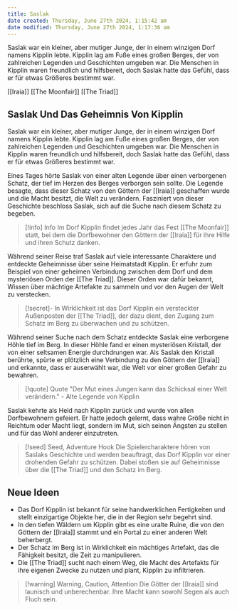 ```yaml
---
title: Saslak
date created: Thursday, June 27th 2024, 1:15:42 am
date modified: Thursday, June 27th 2024, 1:17:36 am
---
```


Saslak war ein  kleiner, aber mutiger Junge, der in einem winzigen Dorf namens Kipplin lebte. Kipplin lag am Fuße eines großen Berges, der von zahlreichen Legenden und Geschichten umgeben war. Die Menschen in Kipplin waren freundlich und hilfsbereit, doch Saslak hatte das Gefühl, dass er für etwas Größeres bestimmt war.

[[Iraia]]  [[The Moonfair]] [[The Triad]]

## Saslak Und Das Geheimnis Von Kipplin

Saslak war ein kleiner, aber mutiger Junge, der in einem winzigen Dorf namens Kipplin lebte. Kipplin lag am Fuße eines großen Berges, der von zahlreichen Legenden und Geschichten umgeben war. Die Menschen in Kipplin waren freundlich und hilfsbereit, doch Saslak hatte das Gefühl, dass er für etwas Größeres bestimmt war.

Eines Tages hörte Saslak von einer alten Legende über einen verborgenen Schatz, der tief im Herzen des Berges verborgen sein sollte. Die Legende besagte, dass dieser Schatz von den Göttern der [[Iraia]] geschaffen wurde und die Macht besitzt, die Welt zu verändern. Fasziniert von dieser Geschichte beschloss Saslak, sich auf die Suche nach diesem Schatz zu begeben.

> [!info] Info
> Im Dorf Kipplin findet jedes Jahr das Fest [[The Moonfair]] statt, bei dem die Dorfbewohner den Göttern der [[Iraia]] für ihre Hilfe und ihren Schutz danken.

Während seiner Reise traf Saslak auf viele interessante Charaktere und entdeckte Geheimnisse über seine Heimatstadt Kipplin. Er erfuhr zum Beispiel von einer geheimen Verbindung zwischen dem Dorf und dem mysteriösen Orden der [[The Triad]]. Dieser Orden war dafür bekannt, Wissen über mächtige Artefakte zu sammeln und vor den Augen der Welt zu verstecken.

> [!secret]-
> In Wirklichkeit ist das Dorf Kipplin ein versteckter Außenposten der [[The Triad]], der dazu dient, den Zugang zum Schatz im Berg zu überwachen und zu schützen.

Während seiner Suche nach dem Schatz entdeckte Saslak eine verborgene Höhle tief im Berg. In dieser Höhle fand er einen mysteriösen Kristall, der von einer seltsamen Energie durchdrungen war. Als Saslak den Kristall berührte, spürte er plötzlich eine Verbindung zu den Göttern der [[Iraia]] und erkannte, dass er auserwählt war, die Welt vor einer großen Gefahr zu bewahren.

> [!quote] Quote
> "Der Mut eines Jungen kann das Schicksal einer Welt verändern." - Alte Legende von Kipplin

Saslak kehrte als Held nach Kipplin zurück und wurde von allen Dorfbewohnern gefeiert. Er hatte jedoch gelernt, dass wahre Größe nicht in Reichtum oder Macht liegt, sondern im Mut, sich seinen Ängsten zu stellen und für das Wohl anderer einzutreten.

> [!seed] Seed, Adventure Hook
> Die Spielercharaktere hören von Saslaks Geschichte und werden beauftragt, das Dorf Kipplin vor einer drohenden Gefahr zu schützen. Dabei stoßen sie auf Geheimnisse über die [[The Triad]] und den Schatz im Berg.

## Neue Ideen

- Das Dorf Kipplin ist bekannt für seine handwerklichen Fertigkeiten und stellt einzigartige Objekte her, die in der Region sehr begehrt sind.
- In den tiefen Wäldern um Kipplin gibt es eine uralte Ruine, die von den Göttern der [[Iraia]] stammt und ein Portal zu einer anderen Welt beherbergt.
- Der Schatz im Berg ist in Wirklichkeit ein mächtiges Artefakt, das die Fähigkeit besitzt, die Zeit zu manipulieren.
- Die [[The Triad]] sucht nach einem Weg, die Macht des Artefakts für ihre eigenen Zwecke zu nutzen und plant, Kipplin zu infiltrieren.

> [!warning] Warning, Caution, Attention
> Die Götter der [[Iraia]] sind launisch und unberechenbar. Ihre Macht kann sowohl Segen als auch Fluch sein.
